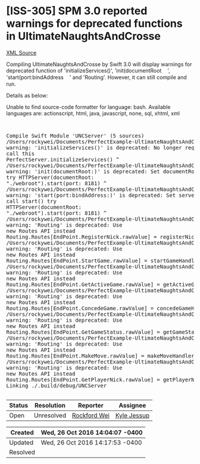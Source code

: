 # [ISS-305] SPM 3.0 reported warnings for deprecated functions in UltimateNaughtsAndCrosse 

[XML Source](./xml/ISS-305.xml)
<p><p>Compiling UltimateNaughtsAndCrosse by Swift 3.0 will display warnings for deprecated function of 'initializeServices()', 'init(documentRoot<img class="emoticon" src="http://jira.perfect.org:8080/images/icons/emoticons/smile.png" height="16" width="16" align="absmiddle" alt="" border="0"/>', 'start(port:bindAddress<img class="emoticon" src="http://jira.perfect.org:8080/images/icons/emoticons/smile.png" height="16" width="16" align="absmiddle" alt="" border="0"/>' and 'Routing'. However, it can still compile and run.</p>

<p>Details as below:</p>

<div class="code panel" style="border-width: 1px;"><div class="codeContent panelContent">
<div class="error"><span class="error">Unable to find source-code formatter for language: bash.</span> Available languages are: actionscript, html, java, javascript, none, sql, xhtml, xml</div><pre>

Compile Swift Module 'UNCServer' (5 sources)
/Users/rockywei/Documents/PerfectExample-UltimateNaughtsAndCrosses/Sources/UNCServer/main.swift:24:15: warning: 'initializeServices()' is deprecated: No longer required to call <span class="code-keyword">this</span>
PerfectServer.initializeServices()
              ^
/Users/rockywei/Documents/PerfectExample-UltimateNaughtsAndCrosses/Sources/UNCServer/main.swift:31:9: warning: 'init(documentRoot:)' is deprecated: Set documentRoot directly
    <span class="code-keyword">try</span> HTTPServer(documentRoot: <span class="code-quote">"./webroot"</span>).start(port: 8181)
        ^
/Users/rockywei/Documents/PerfectExample-UltimateNaughtsAndCrosses/Sources/UNCServer/main.swift:31:47: warning: 'start(port:bindAddress:)' is deprecated: Set serverPort and call start()
    <span class="code-keyword">try</span> HTTPServer(documentRoot: <span class="code-quote">"./webroot"</span>).start(port: 8181)
                                              ^
/Users/rockywei/Documents/PerfectExample-UltimateNaughtsAndCrosses/Sources/UNCServer/Register.swift:22:2: warning: 'Routing' is deprecated: Use <span class="code-keyword">new</span> Routes API instead
        Routing.Routes[EndPoint.RegisterNick.rawValue] = registerNickHandler
        ^
/Users/rockywei/Documents/PerfectExample-UltimateNaughtsAndCrosses/Sources/UNCServer/Register.swift:26:2: warning: 'Routing' is deprecated: Use <span class="code-keyword">new</span> Routes API instead
        Routing.Routes[EndPoint.StartGame.rawValue] = startGameHandler
        ^
/Users/rockywei/Documents/PerfectExample-UltimateNaughtsAndCrosses/Sources/UNCServer/Register.swift:29:2: warning: 'Routing' is deprecated: Use <span class="code-keyword">new</span> Routes API instead
        Routing.Routes[EndPoint.GetActiveGame.rawValue] = getActiveGameHandler
        ^
/Users/rockywei/Documents/PerfectExample-UltimateNaughtsAndCrosses/Sources/UNCServer/Register.swift:33:2: warning: 'Routing' is deprecated: Use <span class="code-keyword">new</span> Routes API instead
        Routing.Routes[EndPoint.ConcedeGame.rawValue] = concedeGameHandler
        ^
/Users/rockywei/Documents/PerfectExample-UltimateNaughtsAndCrosses/Sources/UNCServer/Register.swift:36:2: warning: 'Routing' is deprecated: Use <span class="code-keyword">new</span> Routes API instead
        Routing.Routes[EndPoint.GetGameStatus.rawValue] = getGameStatusHandler
        ^
/Users/rockywei/Documents/PerfectExample-UltimateNaughtsAndCrosses/Sources/UNCServer/Register.swift:39:2: warning: 'Routing' is deprecated: Use <span class="code-keyword">new</span> Routes API instead
        Routing.Routes[EndPoint.MakeMove.rawValue] = makeMoveHandler
        ^
/Users/rockywei/Documents/PerfectExample-UltimateNaughtsAndCrosses/Sources/UNCServer/Register.swift:42:2: warning: 'Routing' is deprecated: Use <span class="code-keyword">new</span> Routes API instead
        Routing.Routes[EndPoint.GetPlayerNick.rawValue] = getPlayerNickHandler
        ^
Linking ./.build/debug/UNCServer
</pre>
</div></div>
</p>





Status|Resolution|Reporter|Assignee
------|----------|--------|--------
Open|Unresolved|[Rockford Wei](rocky)|[Kyle Jessup]($kjessup)





Created|Wed, 26 Oct 2016 14:04:07 -0400
-------|--------------
Updated|Wed, 26 Oct 2016 14:17:53 -0400
Resolved|




